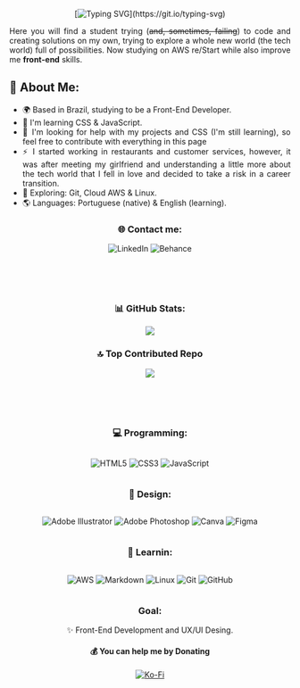 <div align="center">

[![Typing SVG](https://readme-typing-svg.demolab.com?font=montserrat&size=30&pause=1000&color=365536&center=true&vCenter=true&width=500&lines=Hey!+I'm+Icaro+Torres%2C+welcome!)](https://git.io/typing-svg)

</div>

<div align="justify">

Here you will find a student trying (<s>and, sometimes, failing</s>) to code and creating solutions on my own, trying to explore a whole new world (the tech world) full of possibilities. Now studying on AWS re/Start while also improve me <b>front-end</b> skills.

## 💫 About Me:

- 🌍 Based in Brazil, studying to be a Front-End Developer.
- 🧠 I'm learning CSS & JavaScript.
- 🤔 I'm looking for help with my projects and CSS (I'm still learning), so feel free to contribute with everything in this page
- ⚡️ I started working in restaurants and  customer services, however, it was after meeting my girlfriend and understanding a little more about the tech world that I fell in love and decided to take a risk in a career transition.
- 🔭 Exploring: Git, Cloud AWS & Linux.
- 🌎 Languages: Portuguese (native) & English (learning).

</div>

<div align="center">

### 🌐 Contact me:
![LinkedIn](https://img.shields.io/badge/linkedin-%230077B5.svg?color=365536&style=flat-square&logo=linkedin&logoColor=white)
![Behance](https://img.shields.io/badge/Behance-1769ff?color=365536&style=flat-square&logo=behance&logoColor=white)

</div>

<br>\
<br>

<div align="center">

### 📊 GitHub Stats:

![](https://nirzak-streak-stats.vercel.app/?user=icaro-torres&theme=shadow_green&hide_border=true)

### 🔝 Top Contributed Repo
![](https://github-contributor-stats.vercel.app/api?username=icaro-torres&limit=5&theme=shadow_green&combine_all_yearly_contributions=true)

<br>\
<br>

### 💻 Programming:
<div style="display: inline-block">

![HTML5](https://img.shields.io/badge/html5-%23E34F26.svg?color=365536&style=flat-square&logo=html5&logoColor=white)
![CSS3](https://img.shields.io/badge/css3-%231572B6.svg?color=365536&style=flat-square&logo=css3&logoColor=white)
![JavaScript](https://img.shields.io/badge/javascript-%23323330.svg?color=365536&style=flat-square&logo=javascript&logoColor=white)

</div>

### 🎨 Design:
<div style="display: inline-block">

![Adobe Illustrator](https://img.shields.io/badge/adobe%20illustrator-%23FF9A00.svg?color=365536&style=flat-square&logo=adobe%20illustrator&logoColor=white)
![Adobe Photoshop](https://img.shields.io/badge/adobe%20photoshop-%2331A8FF.svg?color=365536&style=flat-square&logo=adobe%20photoshop&logoColor=white)
![Canva](https://img.shields.io/badge/Canva-%2300C4CC.svg?color=365536&style=flat-square&logo=Canva&logoColor=white)
![Figma](https://img.shields.io/badge/figma-%23F24E1E.svg?color=365536&style=flat-square&logo=figma&logoColor=white)

</div>

### 📖 Learnin:
<div style="display: inline-block">

![AWS](https://img.shields.io/badge/AWS-%23FF9900.svg?color=365536&style=flat-square&logo=amazon-aws&logoColor=white)
![Markdown](https://img.shields.io/badge/markdown-%23000000.svg?color=365536&style=flat-square&logo=markdown&logoColor=white)
![Linux](https://img.shields.io/badge/Linux-FCC624?color=365536&style=flat-square&logo=linux&logoColor=white)
![Git](https://img.shields.io/badge/git-%23F05033.svg?color=365536&style=flat-square&logo=git&logoColor=white)
![GitHub](https://img.shields.io/badge/github-%23121011.svg?color=365536&style=flat-square&logo=github&logoColor=white)

</div>

### **Goal:**

✨ Front-End Development and UX/UI Desing.

#### 💰 You can help me by Donating

[![Ko-Fi](https://img.shields.io/badge/Ko--fi-F16061?color=365536&style=flat-square&logo=ko-fi&logoColor=white)](https://ko-fi.com/https://ko-fi.com/icarotorres)

</div>

